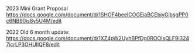 
2023 Mini Grant Proposal
https://docs.google.com/document/d/1SHOF4beeICOGEiaBCEbjyGjbsgPP0c6NB90is8y5U4M/edit


2022 Old 6 month update: https://docs.google.com/document/d/1XZ4pW2UyhBPfDg0ROOIsQLF9I3247icrLP3OHUlIQF8/edit
